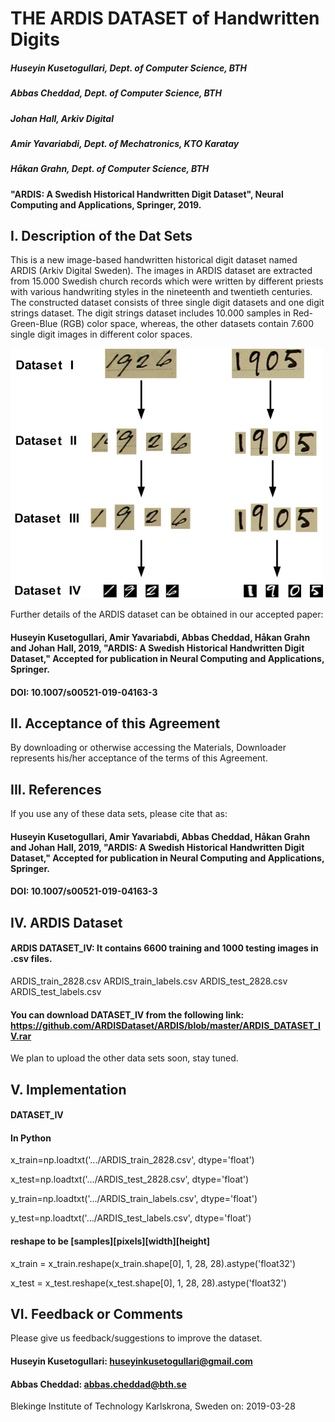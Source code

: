 #                                                 THE ARDIS DATASET of Handwritten Digits

#####                                                Huseyin Kusetogullari, Dept. of Computer Science, BTH
#####                                                    Abbas Cheddad, Dept. of Computer Science, BTH
#####                                                      Johan Hall, Arkiv Digital
#####                                                    Amir Yavariabdi, Dept. of Mechatronics, KTO Karatay
#####                                                     Håkan Grahn, Dept. of Computer Science, BTH


#### "ARDIS: A Swedish Historical Handwritten Digit Dataset", Neural Computing and Applications, Springer, 2019.

## I. Description of the Dat Sets

This is a new image-based handwritten historical digit dataset named ARDIS (Arkiv Digital Sweden). The images in ARDIS dataset are extracted from 15.000 Swedish church records which were written by different priests with various handwriting styles in the nineteenth and twentieth centuries. The constructed dataset consists of three single digit datasets and one digit strings dataset. The digit strings dataset includes 10.000 samples in Red-Green-Blue (RGB) color space, whereas, the other datasets contain 7.600 single digit images in different color spaces.

<img src="https://github.com/ARDISDataset/ARDIS/blob/master/ARDIS.png" width="500" height="400">

Further details of the ARDIS dataset can be obtained in our accepted paper:
#### Huseyin Kusetogullari, Amir Yavariabdi, Abbas Cheddad, Håkan Grahn and Johan Hall, 2019, "ARDIS: A Swedish Historical Handwritten Digit Dataset," Accepted for publication in Neural Computing and Applications, Springer.
#### DOI: 10.1007/s00521-019-04163-3

## II.  Acceptance of this Agreement

By downloading or otherwise accessing the Materials, Downloader represents his/her acceptance of the terms of this Agreement.


## III. References

If you use any of these data sets, please cite that as:

#### Huseyin Kusetogullari, Amir Yavariabdi, Abbas Cheddad, Håkan Grahn and Johan Hall, 2019, "ARDIS: A Swedish Historical Handwritten Digit Dataset," Accepted for publication in Neural Computing and Applications, Springer.
#### DOI: 10.1007/s00521-019-04163-3


## IV. ARDIS Dataset

#### ARDIS DATASET_IV: It contains 6600 training and 1000 testing images in .csv files. 

ARDIS_train_2828.csv
ARDIS_train_labels.csv
ARDIS_test_2828.csv
ARDIS_test_labels.csv

#### You can download DATASET_IV from the following link: https://github.com/ARDISDataset/ARDIS/blob/master/ARDIS_DATASET_IV.rar

We plan to upload the other data sets soon, stay tuned. 

## V. Implementation

#### DATASET_IV
#### In Python
x_train=np.loadtxt('.../ARDIS_train_2828.csv', dtype='float')

x_test=np.loadtxt('.../ARDIS_test_2828.csv', dtype='float')

y_train=np.loadtxt('.../ARDIS_train_labels.csv', dtype='float')

y_test=np.loadtxt('.../ARDIS_test_labels.csv', dtype='float')


#### reshape to be [samples][pixels][width][height]
x_train = x_train.reshape(x_train.shape[0], 1, 28, 28).astype('float32')

x_test = x_test.reshape(x_test.shape[0], 1, 28, 28).astype('float32')

## VI. Feedback or Comments

Please give us feedback/suggestions to improve the dataset.

#### Huseyin Kusetogullari: huseyinkusetogullari@gmail.com

#### Abbas Cheddad: abbas.cheddad@bth.se

Blekinge Institute of Technology
Karlskrona, Sweden on: 2019-03-28
